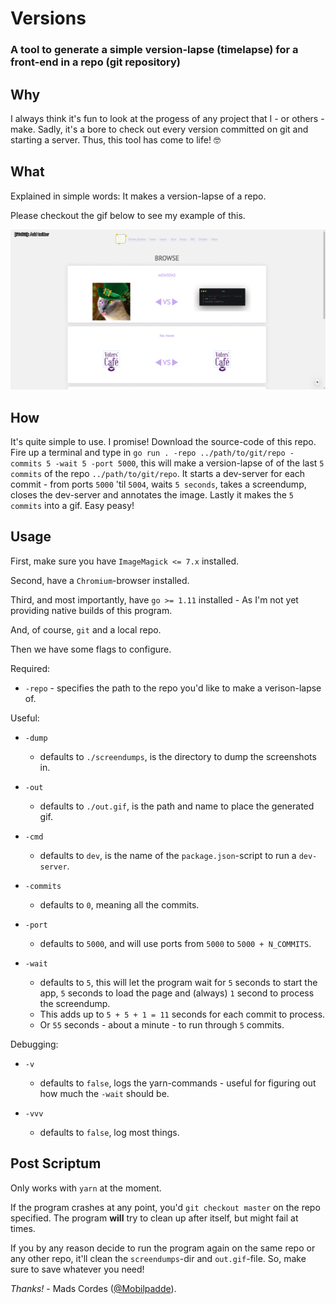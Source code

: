 # Versions

### A tool to generate a simple version-lapse (timelapse) for a front-end in a repo (git repository)

## Why

I always think it's fun to look at the progess of any project that I - or others - make. Sadly, it's a bore to check out every version committed on git and starting a server. Thus, this tool has come to life! 🤓

## What

Explained in simple words: It makes a version-lapse of a repo.

Please checkout the gif below to see my example of this.

![https://voters.cafe version-lapse of five commits](sample/out.gif?raw=true "https://voters.cafe version-lapse of five commits")

## How

It's quite simple to use. I promise! Download the source-code of this repo. Fire up a terminal and type in `go run . -repo ../path/to/git/repo -commits 5 -wait 5 -port 5000`, this will make a version-lapse of of the last `5 commits` of the repo `../path/to/git/repo`. It starts a dev-server for each commit - from ports `5000` 'til `5004`, waits `5 seconds`, takes a screendump, closes the dev-server and annotates the image. Lastly it makes the `5 commits` into a gif. Easy peasy!

## Usage

First, make sure you have `ImageMagick <= 7.x` installed.

Second, have a `Chromium`-browser installed.

Third, and most importantly, have `go >= 1.11` installed - As I'm not yet providing native builds of this program.

And, of course, `git` and a local repo.

Then we have some flags to configure.

Required:

 * `-repo` - specifies the path to the repo you'd like to make a verison-lapse of.

Useful:

 * `-dump`
   * defaults to `./screendumps`, is the directory to dump the screenshots in.

 * `-out`
   * defaults to `./out.gif`, is the path and name to place the generated gif.

 * `-cmd`
   * defaults to `dev`, is the name of the `package.json`-script to run a `dev-server`.

 * `-commits`
   * defaults to `0`, meaning all the commits. 

 * `-port`
   * defaults to `5000`, and will use ports from `5000` to `5000 + N_COMMITS`.

 * `-wait`
   * defaults to `5`, this will let the program wait for `5` seconds to start the app, `5` seconds to load the page and (always) `1` second to process the screendump.
   * This adds up to `5 + 5 + 1 = 11` seconds for each commit to process.
   * Or `55` seconds - about a minute - to run through `5` commits.

Debugging:

 * `-v`
   * defaults to `false`, logs the yarn-commands - useful for figuring out how much the `-wait` should be.

 * `-vvv`
   * defaults to `false`, log most things.


## Post Scriptum

Only works with `yarn` at the moment.

If the program crashes at any point, you'd `git checkout master` on the repo specified. The program **will** try to clean up after itself, but might fail at times.

If you by any reason decide to run the program again on the same repo or any other repo, it'll clean the `screendumps`-dir and `out.gif`-file. So, make sure to save whatever you need!

*Thanks!* - Mads Cordes ([@Mobilpadde](https://twitter.com/Mobilpadde "Twitter")).